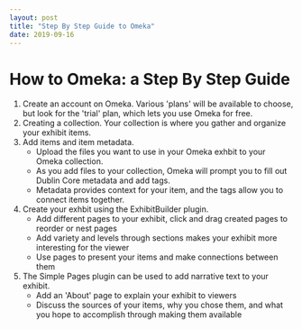 ```yaml
---
layout: post
title: "Step By Step Guide to Omeka"
date: 2019-09-16
---
```

# How to Omeka: a Step By Step Guide #

1. Create an account on Omeka. Various 'plans' will be available to choose, but look for the 'trial' plan, which lets you use Omeka for free.
2. Creating a collection. Your collection is where you gather and organize your exhibit items. 
3. Add items and item metadata. 
    * Upload the files you want to use in your Omeka exhbit to your Omeka collection. 
    * As you add files to your collection, Omeka will prompt you to fill out Dublin Core metadata and add tags. 
    * Metadata provides context for your item, and the tags allow you to connect items together.
4. Create your exhbit using the ExhibitBuilder plugin. 
    * Add different pages to your exhibit, click and drag created pages to reorder or nest pages
    * Add variety and levels through sections makes your exhibit more interesting for the viewer
    * Use pages to present your items and make connections between them
5. The Simple Pages plugin can be used to add narrative text to your exhibit.
    * Add an 'About' page to explain your exhibit to viewers
    * Discuss the sources of your items, why you chose them, and what you hope to accomplish through making them available

